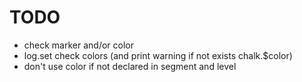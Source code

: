 # TODO

- check marker and/or color
- log.set check colors (and print warning if not exists chalk.$color)
- don't use color if not declared in segment and level
